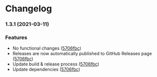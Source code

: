 # Changelog

### 1.3.1 (2021-03-11)


### Features

* No functional changes ([5706fbc](https://www.github.com/fortify-ps/fortify-ssc-parser-tenable-io-cs/commit/5706fbc32be673dcb2e90a1c5f4d3340d815a5ab))
* Releases are now automatically published to GitHub Releases page ([5706fbc](https://www.github.com/fortify-ps/fortify-ssc-parser-tenable-io-cs/commit/5706fbc32be673dcb2e90a1c5f4d3340d815a5ab))
* Update build & release process ([5706fbc](https://www.github.com/fortify-ps/fortify-ssc-parser-tenable-io-cs/commit/5706fbc32be673dcb2e90a1c5f4d3340d815a5ab))
* Update dependencies ([5706fbc](https://www.github.com/fortify-ps/fortify-ssc-parser-tenable-io-cs/commit/5706fbc32be673dcb2e90a1c5f4d3340d815a5ab))
